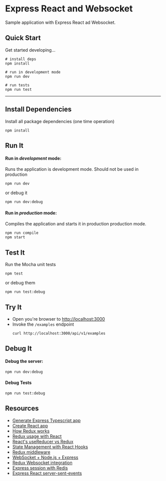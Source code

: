 # Express React and Websocket

Sample application with Express React ad Websocket.

## Quick Start

Get started developing...

```shell
# install deps
npm install

# run in development mode
npm run dev

# run tests
npm run test
```

---

## Install Dependencies

Install all package dependencies (one time operation)

```shell
npm install
```

## Run It
#### Run in *development* mode:
Runs the application is development mode. Should not be used in production

```shell
npm run dev
```

or debug it

```shell
npm run dev:debug
```

#### Run in *production* mode:

Compiles the application and starts it in production production mode.

```shell
npm run compile
npm start
```

## Test It

Run the Mocha unit tests

```shell
npm test
```

or debug them

```shell
npm run test:debug
```

## Try It
* Open you're browser to [http://localhost:3000](http://localhost:3000)
* Invoke the `/examples` endpoint 
  ```shell
  curl http://localhost:3000/api/v1/examples
  ```


## Debug It

#### Debug the server:

```
npm run dev:debug
```

#### Debug Tests

```
npm run test:debug
```

## Resources

* [Generate Express Typescript app](https://github.com/cdimascio/generator-express-no-stress-typescript)
* [Create React app](https://create-react-app.dev/docs/getting-started)
* [How Redux works](https://developer.ibm.com/tutorials/wa-manage-state-with-redux-p1-david-geary/)
* [Redux usage with React](https://redux.js.org/basics/usage-with-react)
* [React's useReducer vs Redux](https://www.robinwieruch.de/redux-vs-usereducer)
* [State Management with React Hooks](https://medium.com/simply/state-management-with-react-hooks-and-context-api-at-10-lines-of-code-baf6be8302c)
* [Redux middleware](https://redux.js.org/advanced/middleware)
* [WebSocket + Node.js + Express](https://medium.com/factory-mind/websocket-node-js-express-step-by-step-using-typescript-725114ad5fe4)
* [Redux Websocket integration](https://medium.com/@ianovenden/redux-websocket-integration-c1a0d22d3189)
* [Express session with Redis](https://codeforgeek.com/using-redis-to-handle-session-in-node-js/)
* [Express React server-sent-events](https://alligator.io/nodejs/server-sent-events-build-realtime-app/)

